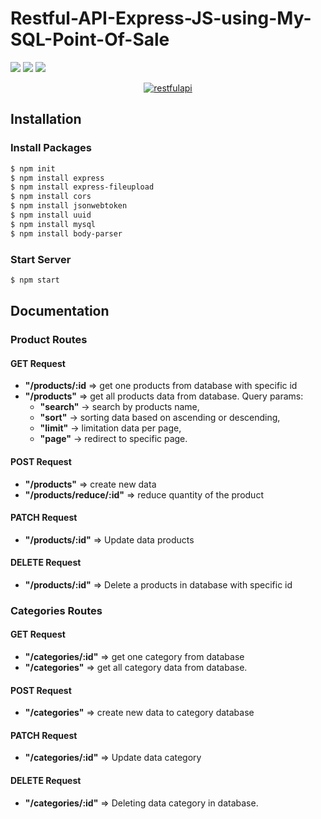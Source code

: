 # Restful-API-Express-JS-using-My-SQL-Point-Of-Sale
![](https://img.shields.io/badge/Code%20Style-Standard-yellow.svg)
![](https://img.shields.io/badge/Dependencies-Express-green.svg)
![](https://img.shields.io/npm/v/npm.svg)
<p align="center">
  <a href="https://nodejs.org/">
    <img alt="restfulapi" title="Restful API" src="https://cdn-images-1.medium.com/max/871/1*d2zLEjERsrs1Rzk_95QU9A.png">
  </a>
</p>

## Installation

### Install Packages
```sh
$ npm init
$ npm install express
$ npm install express-fileupload
$ npm install cors
$ npm install jsonwebtoken 
$ npm install uuid 
$ npm install mysql
$ npm install body-parser 
```
### Start Server
```sh
$ npm start
```
## Documentation

### Product Routes

#### GET Request
- **"/products/:id** => get one products from database with specific id
- **"/products"** => get all products data from database. Query params:
  - **"search"** -> search by products name, 
  - **"sort"** -> sorting data based on ascending or descending,
  - **"limit"** -> limitation data per page,
  - **"page"** -> redirect to specific page.

#### POST Request
- **"/products"** => create new data
- **"/products/reduce/:id"** => reduce quantity of the product

#### PATCH Request
- **"/products/:id"** => Update data products


#### DELETE Request
- **"/products/:id"** => Delete a products in database with specific id

### Categories Routes
#### GET Request
- **"/categories/:id"** => get one category from database
- **"/categories"** => get all category data from database.

#### POST Request
- **"/categories"** => create new data to category database

#### PATCH Request
- **"/categories/:id"** => Update data category

#### DELETE Request
- **"/categories/:id"** => Deleting data category in database.
